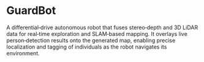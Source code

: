 # GuardBot
A differential‑drive autonomous robot that fuses stereo‑depth and 3D LiDAR data for real‑time exploration and SLAM‑based mapping. It overlays live person‑detection results onto the generated map, enabling precise localization and tagging of individuals as the robot navigates its environment.
